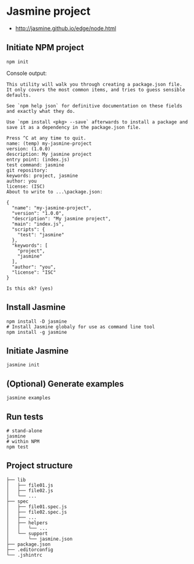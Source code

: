 # Jasmine project

- http://jasmine.github.io/edge/node.html


## Initiate NPM project

```shell
npm init
```

Console output:

```shell
This utility will walk you through creating a package.json file.
It only covers the most common items, and tries to guess sensible defaults.

See `npm help json` for definitive documentation on these fields
and exactly what they do.

Use `npm install <pkg> --save` afterwards to install a package and
save it as a dependency in the package.json file.

Press ^C at any time to quit.
name: (temp) my-jasmine-project
version: (1.0.0)
description: My jasmine project
entry point: (index.js)
test command: jasmine
git repository:
keywords: project, jasmine
author: you
license: (ISC)
About to write to ...\package.json:

{
  "name": "my-jasmine-project",
  "version": "1.0.0",
  "description": "My jasmine project",
  "main": "index.js",
  "scripts": {
    "test": "jasmine"
  },
  "keywords": [
    "project",
    "jasmine"
  ],
  "author": "you",
  "license": "ISC"
}

Is this ok? (yes)
```


## Install Jasmine

```shell
npm install -D jasmine
# Install Jasmine globaly for use as command line tool
npm install -g jasmine
```


## Initiate Jasmine

```shell
jasmine init
```


## (Optional) Generate examples

```shell
jasmine examples
```


## Run tests

```shell
# stand-alone
jasmine
# within NPM
npm test
```


## Project structure

```
├── lib
│   ├── file01.js
│   ├── file02.js
│   └── ...
├── spec
│   ├── file01.spec.js
│   ├── file02.spec.js
│   ├── ...
│   ├── helpers
│   │   └── ...
│   └── support
│       └── jasmine.json
├── package.json
├── .editorconfig
└── .jshintrc
```
